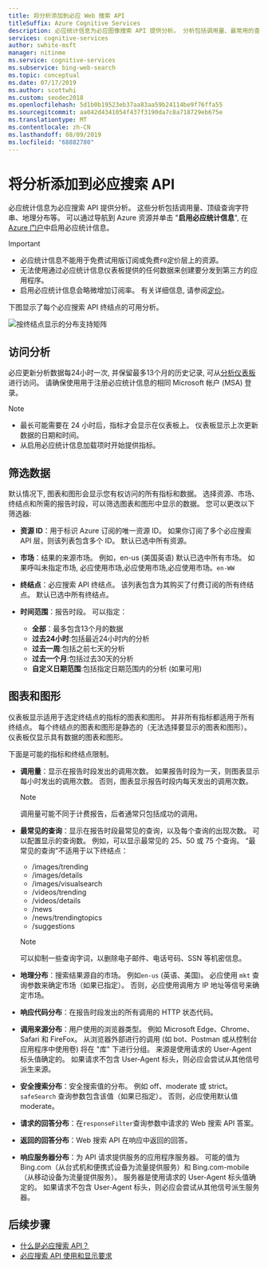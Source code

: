 ```yaml
---
title: 将分析添加到必应 Web 搜索 API
titleSuffix: Azure Cognitive Services
description: 必应统计信息为必应图像搜索 API 提供分析。 分析包括调用量、最常用的查询字符串、地理分布等等。
services: cognitive-services
author: swhite-msft
manager: nitinme
ms.service: cognitive-services
ms.subservice: bing-web-search
ms.topic: conceptual
ms.date: 07/17/2019
ms.author: scottwhi
ms.custom: seodec2018
ms.openlocfilehash: 5d1b0b19523eb37aa83aa59b24114be9f76ffa55
ms.sourcegitcommit: aa042d4341054f437f3190da7c8a718729eb675e
ms.translationtype: MT
ms.contentlocale: zh-CN
ms.lasthandoff: 08/09/2019
ms.locfileid: "68882780"
---
```

# <a name="add-analytics-to-the-bing-search-apis"></a>将分析添加到必应搜索 API

必应统计信息为必应搜索 API 提供分析。 这些分析包括调用量、顶级查询字符串、地理分布等。 可以通过导航到 Azure 资源并单击 "**启用必应统计信息**", 在[Azure 门户](https://ms.portal.azure.com)中启用必应统计信息。

> [!IMPORTANT]
> * 必应统计信息不能用于免费试用版订阅或免费`F0`定价层上的资源。
> * 无法使用通过必应统计信息仪表板提供的任何数据来创建要分发到第三方的应用程序。
> * 启用必应统计信息会略微增加订阅率。 有关详细信息, 请参阅[定价](https://aka.ms/bingstatisticspricing)。


下图显示了每个必应搜索 API 终结点的可用分析。

![按终结点显示的分布支持矩阵](./media/bing-statistics/bing-statistics-matrix.png)

## <a name="access-your-analytics"></a>访问分析

必应更新分析数据每24小时一次, 并保留最多13个月的历史记录, 可从[分析仪表板](https://bingapistatistics.com)进行访问。 请确保使用用于注册必应统计信息的相同 Microsoft 帐户 (MSA) 登录。

> [!NOTE]  
> * 最长可能需要在 24 小时后，指标才会显示在仪表板上。 仪表板显示上次更新数据的日期和时间。  
> * 从启用必应统计信息加载项时开始提供指标。

## <a name="filter-the-data"></a>筛选数据

默认情况下, 图表和图形会显示您有权访问的所有指标和数据。 选择资源、市场、终结点和所需的报告时段，可以筛选图表和图形中显示的数据。 您可以更改以下筛选器:

- **资源 ID**：用于标识 Azure 订阅的唯一资源 ID。 如果你订阅了多个必应搜索 API 层，则该列表包含多个 ID。 默认已选中所有资源。  
  
- **市场**：结果的来源市场。 例如，en-us (美国英语) 默认已选中所有市场。 如果呼叫未指定市场, 必应使用市场,必应使用市场,必应使用市场。`en-WW`  
  
- **终结点**：必应搜索 API 终结点。 该列表包含为其购买了付费订阅的所有终结点。 默认已选中所有终结点。  

- **时间范围**：报告时段。 可以指定：
  - **全部**：最多包含13个月的数据  
  - **过去24小时**:包括最近24小时内的分析  
  - **过去一周**:包括之前七天的分析  
  - **过去一个月**:包括过去30天的分析  
  - **自定义日期范围**:包括指定日期范围内的分析 (如果可用)  

## <a name="charts-and-graphs"></a>图表和图形

仪表板显示适用于选定终结点的指标的图表和图形。 并非所有指标都适用于所有终结点。 每个终结点的图表和图形是静态的（无法选择要显示的图表和图形）。 仪表板仅显示具有数据的图表和图形。

<!--
For example, if you don't include the User-Agent header in your calls, the dashboard will not include device-related graphs.
-->

下面是可能的指标和终结点限制。

- **调用量**：显示在报告时段发出的调用次数。 如果报告时段为一天，则图表显示每小时发出的调用次数。 否则，图表显示报告时段内每天发出的调用次数。  
  
  > [!NOTE]
  > 调用量可能不同于计费报告，后者通常只包括成功的调用。

- **最常见的查询**：显示在报告时段最常见的查询，以及每个查询的出现次数。 可以配置显示的查询数。 例如，可以显示最常见的 25、50 或 75 个查询。 “最常见的查询”不适用于以下终结点：  

  - /images/trending
  - /images/details
  - /images/visualsearch
  - /videos/trending
  - /videos/details
  - /news
  - /news/trendingtopics
  - /suggestions  
  
  > [!NOTE]  
  > 可以抑制一些查询字词，以删除电子邮件、电话号码、SSN 等机密信息。

- **地理分布**：搜索结果源自的市场。 例如`en-us` (英语、美国)。 必应使用 `mkt` 查询参数来确定市场（如果已指定）。 否则，必应使用调用方 IP 地址等信号来确定市场。

- **响应代码分布**：在报告时段发出的所有调用的 HTTP 状态代码。

- **调用来源分布**：用户使用的浏览器类型。 例如 Microsoft Edge、Chrome、Safari 和 FireFox。 从浏览器外部进行的调用 (如 bot、Postman 或从控制台应用程序中使用卷) 将在 "库" 下进行分组。 来源是使用请求的 User-Agent 标头值确定的。 如果请求不包含 User-Agent 标头，则必应会尝试从其他信号派生来源。  

- **安全搜索分布**：安全搜索值的分布。 例如 off、moderate 或 strict。 `safeSearch` 查询参数包含该值（如果已指定）。 否则，必应使用默认值 moderate。  

- **请求的回答分布**：在`responseFilter`查询参数中请求的 Web 搜索 API 答案。  

- **返回的回答分布**：Web 搜索 API 在响应中返回的回答。

- **响应服务器分布**：为 API 请求提供服务的应用程序服务器。 可能的值为 Bing.com（从台式机和便携式设备为流量提供服务）和 Bing.com-mobile（从移动设备为流量提供服务）。 服务器是使用请求的 User-Agent 标头值确定的。 如果请求不包含 User-Agent 标头，则必应会尝试从其他信号派生服务器。

## <a name="next-steps"></a>后续步骤

* [什么是必应搜索 API？](bing-api-comparison.md)
* [必应搜索 API 使用和显示要求](use-display-requirements.md)
